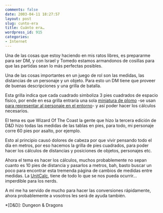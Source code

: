 ```yaml
---
comments: false
date: 2003-04-11 18:27:57
layout: post
slug: cunto-era
title: Cuánto era…
wordpress_id: 915
categories:
- Internet
---
```


Una de las cosas que estoy haciendo en mis ratos libres, es prepararme para ser DM, y con Israel y Tomedo estamos armandonos de cosillas para que las partidas sean lo más perfectas posibles.





Una de las cosas importantes en un juego de rol son las medidas, las distancias de un personaje y un objeto. Para esto un DM tiene que proveer de buenas descripciones y una grilla de batalla.





Esta grilla indica que cada cuadrado simboliza 3 pies cuadrados de espacio fisico, por ende en esa grilla entraría una sola [miniatura de plomo](http://uk.games-workshop.com/thelordoftherings/uk/twotowers/hobby/gaming/tactics/core2.htm) -se usan [para representar al personaje en el entorno](http://uk.games-workshop.com/thelordoftherings/uk/fellowship/catalog/free_peoples/haldir.htm)- y así poder hacer los cálculos necesarios.





El tema es que Wizard Of The Coast la gente que hizo la tercera edición de D&D hizo todas las medidas de las tablas en pies, para todo, mi personaje corre 60 pies por asalto, por ejemplo.





Esto al principio causó dolores de cabeza por que vivir pensando todo el día en metros, por eso hacemos la grilla de pies cuadrados, para poder hacer los cálculos de distancias y posiciones de objetos, personajes etc.





Ahora el tema es hacer los cálculos, muchos probablemente no sepan cuanto es 10 pies de distancia y pasarlos a metros, bah, basto buscar un poco para encontrar esta tremenda página de cambios de medidas entre medidas. La [UnitCalc](http://www.minco.com/unitcalc/), tiene de todo lo que se nos pueda ocurrir… imperdible para los nerds.





A mí me ha servido de mucho para hacer las conversiones rápidamente, ahora probablemente a vosotros les será de ayuda también.




 
  *[D&D]: Dungeon & Dragons
